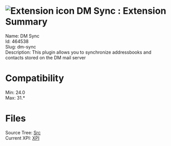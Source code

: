 # ![Extension icon](https://addons.thunderbird.net/user-media/addon_icons/464/464538-64.png?modified=1394122827) DM Sync : Extension Summary

Name: DM Sync  
Id: 464538  
Slug: dm-sync  
Description: This plugin allows you to synchronize addressbooks and contacts stored on the DM mail server
  

# Compatibility
Min: 24.0  
Max: 31.*  

# Files

Source Tree: [Src](C:/Dev/Thunderbird/ThunderKdB/xall/xOther/464538-dm-sync/src)  
Current XPI: [XPI](C:/Dev/Thunderbird/ThunderKdB/xall/xOther/464538-dm-sync/xpi)  



